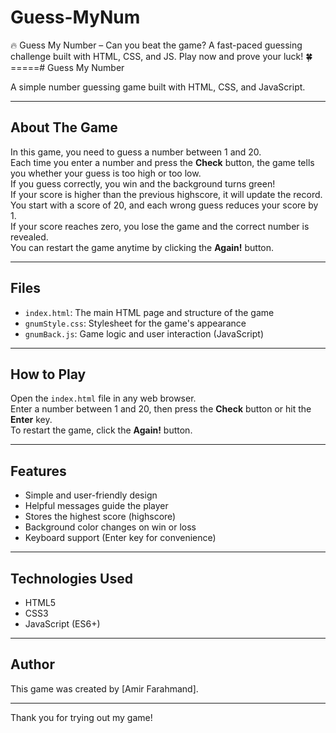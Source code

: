 # Guess-MyNum
🔥 Guess My Number – Can you beat the game? A fast-paced guessing challenge built with HTML, CSS, and JS. Play now and prove your luck! 🍀
=====# Guess My Number

A simple number guessing game built with HTML, CSS, and JavaScript.

---

## About The Game

In this game, you need to guess a number between 1 and 20.  
Each time you enter a number and press the **Check** button, the game tells you whether your guess is too high or too low.  
If you guess correctly, you win and the background turns green!  
If your score is higher than the previous highscore, it will update the record.  
You start with a score of 20, and each wrong guess reduces your score by 1.  
If your score reaches zero, you lose the game and the correct number is revealed.  
You can restart the game anytime by clicking the **Again!** button.

---

## Files

- `index.html`: The main HTML page and structure of the game  
- `gnumStyle.css`: Stylesheet for the game's appearance  
- `gnumBack.js`: Game logic and user interaction (JavaScript)

---

## How to Play

Open the `index.html` file in any web browser.  
Enter a number between 1 and 20, then press the **Check** button or hit the **Enter** key.  
To restart the game, click the **Again!** button.

---

## Features

- Simple and user-friendly design  
- Helpful messages guide the player  
- Stores the highest score (highscore)  
- Background color changes on win or loss  
- Keyboard support (Enter key for convenience)

---

## Technologies Used

- HTML5  
- CSS3  
- JavaScript (ES6+)

---

## Author

This game was created by [Amir Farahmand].

---

Thank you for trying out my game!

